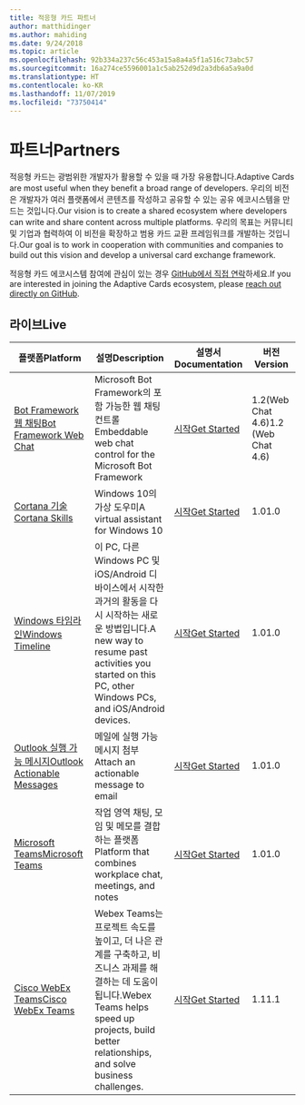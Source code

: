 ```yaml
---
title: 적응형 카드 파트너
author: matthidinger
ms.author: mahiding
ms.date: 9/24/2018
ms.topic: article
ms.openlocfilehash: 92b334a237c56c453a15a8a4a5f1a516c73abc57
ms.sourcegitcommit: 16a274ce5596001a1c5ab252d9d2a3db6a5a9a0d
ms.translationtype: HT
ms.contentlocale: ko-KR
ms.lasthandoff: 11/07/2019
ms.locfileid: "73750414"
---
```

# <a name="partners"></a><span data-ttu-id="f5db4-102">파트너</span><span class="sxs-lookup"><span data-stu-id="f5db4-102">Partners</span></span> 

<span data-ttu-id="f5db4-103">적응형 카드는 광범위한 개발자가 활용할 수 있을 때 가장 유용합니다.</span><span class="sxs-lookup"><span data-stu-id="f5db4-103">Adaptive Cards are most useful when they benefit a broad range of developers.</span></span> <span data-ttu-id="f5db4-104">우리의 비전은 개발자가 여러 플랫폼에서 콘텐츠를 작성하고 공유할 수 있는 공유 에코시스템을 만드는 것입니다.</span><span class="sxs-lookup"><span data-stu-id="f5db4-104">Our vision is to create a shared ecosystem where developers can write and share content across multiple platforms.</span></span> <span data-ttu-id="f5db4-105">우리의 목표는 커뮤니티 및 기업과 협력하여 이 비전을 확장하고 범용 카드 교환 프레임워크를 개발하는 것입니다.</span><span class="sxs-lookup"><span data-stu-id="f5db4-105">Our goal is to work in cooperation with communities and companies to build out this vision and develop a universal card exchange framework.</span></span>

<span data-ttu-id="f5db4-106">적응형 카드 에코시스템 참여에 관심이 있는 경우 [GitHub에서 직접 연락](https://github.com/Microsoft/AdaptiveCards)하세요.</span><span class="sxs-lookup"><span data-stu-id="f5db4-106">If you are interested in joining the Adaptive Cards ecosystem, please [reach out directly on GitHub](https://github.com/Microsoft/AdaptiveCards).</span></span>

## <a name="live"></a><span data-ttu-id="f5db4-107">라이브</span><span class="sxs-lookup"><span data-stu-id="f5db4-107">Live</span></span>

<span data-ttu-id="f5db4-108">플랫폼</span><span class="sxs-lookup"><span data-stu-id="f5db4-108">Platform</span></span> | <span data-ttu-id="f5db4-109">설명</span><span class="sxs-lookup"><span data-stu-id="f5db4-109">Description</span></span> | <span data-ttu-id="f5db4-110">설명서</span><span class="sxs-lookup"><span data-stu-id="f5db4-110">Documentation</span></span> | <span data-ttu-id="f5db4-111">버전</span><span class="sxs-lookup"><span data-stu-id="f5db4-111">Version</span></span>
---------|-------------|---------------|---------
[<span data-ttu-id="f5db4-112">Bot Framework 웹 채팅</span><span class="sxs-lookup"><span data-stu-id="f5db4-112">Bot Framework Web Chat</span></span>](https://github.com/Microsoft/BotFramework-WebChat)  | <span data-ttu-id="f5db4-113">Microsoft Bot Framework의 포함 가능한 웹 채팅 컨트롤</span><span class="sxs-lookup"><span data-stu-id="f5db4-113">Embeddable web chat control for the Microsoft Bot Framework</span></span> | [<span data-ttu-id="f5db4-114">시작</span><span class="sxs-lookup"><span data-stu-id="f5db4-114">Get Started</span></span>](https://docs.microsoft.com/en-us/adaptive-cards/get-started/bots) | <span data-ttu-id="f5db4-115">1.2(Web Chat 4.6)</span><span class="sxs-lookup"><span data-stu-id="f5db4-115">1.2 (Web Chat 4.6)</span></span>
[<span data-ttu-id="f5db4-116">Cortana 기술</span><span class="sxs-lookup"><span data-stu-id="f5db4-116">Cortana Skills</span></span>](https://docs.microsoft.com/en-us/cortana/skills/adaptive-cards) | <span data-ttu-id="f5db4-117">Windows 10의 가상 도우미</span><span class="sxs-lookup"><span data-stu-id="f5db4-117">A virtual assistant for Windows 10</span></span> | [<span data-ttu-id="f5db4-118">시작</span><span class="sxs-lookup"><span data-stu-id="f5db4-118">Get Started</span></span>](https://docs.microsoft.com/en-us/adaptive-cards/get-started/bots) | <span data-ttu-id="f5db4-119">1.0</span><span class="sxs-lookup"><span data-stu-id="f5db4-119">1.0</span></span>
[<span data-ttu-id="f5db4-120">Windows 타임라인</span><span class="sxs-lookup"><span data-stu-id="f5db4-120">Windows Timeline</span></span>](https://blogs.windows.com/windowsexperience/2017/12/19/announcing-windows-10-insider-preview-build-17063-pc/) | <span data-ttu-id="f5db4-121">이 PC, 다른 Windows PC 및 iOS/Android 디바이스에서 시작한 과거의 활동을 다시 시작하는 새로운 방법입니다.</span><span class="sxs-lookup"><span data-stu-id="f5db4-121">A new way to resume past activities you started on this PC, other Windows PCs, and iOS/Android devices.</span></span> | [<span data-ttu-id="f5db4-122">시작</span><span class="sxs-lookup"><span data-stu-id="f5db4-122">Get Started</span></span>](https://docs.microsoft.com/en-us/adaptive-cards/get-started/windows) | <span data-ttu-id="f5db4-123">1.0</span><span class="sxs-lookup"><span data-stu-id="f5db4-123">1.0</span></span>
[<span data-ttu-id="f5db4-124">Outlook 실행 가능 메시지</span><span class="sxs-lookup"><span data-stu-id="f5db4-124">Outlook Actionable Messages</span></span>](https://docs.microsoft.com/en-us/outlook/actionable-messages/)  | <span data-ttu-id="f5db4-125">메일에 실행 가능 메시지 첨부</span><span class="sxs-lookup"><span data-stu-id="f5db4-125">Attach an actionable message to email</span></span> | [<span data-ttu-id="f5db4-126">시작</span><span class="sxs-lookup"><span data-stu-id="f5db4-126">Get Started</span></span>](https://docs.microsoft.com/en-us/outlook/actionable-messages/) | <span data-ttu-id="f5db4-127">1.0</span><span class="sxs-lookup"><span data-stu-id="f5db4-127">1.0</span></span>
[<span data-ttu-id="f5db4-128">Microsoft Teams</span><span class="sxs-lookup"><span data-stu-id="f5db4-128">Microsoft Teams</span></span>](https://products.office.com/en-US/microsoft-teams/group-chat-software) | <span data-ttu-id="f5db4-129">작업 영역 채팅, 모임 및 메모를 결합하는 플랫폼</span><span class="sxs-lookup"><span data-stu-id="f5db4-129">Platform that combines workplace chat, meetings, and notes</span></span> | [<span data-ttu-id="f5db4-130">시작</span><span class="sxs-lookup"><span data-stu-id="f5db4-130">Get Started</span></span>](https://docs.microsoft.com/en-us/microsoftteams/platform/concepts/cards/cards-reference#adaptive-card) | <span data-ttu-id="f5db4-131">1.0</span><span class="sxs-lookup"><span data-stu-id="f5db4-131">1.0</span></span>
[<span data-ttu-id="f5db4-132">Cisco WebEx Teams</span><span class="sxs-lookup"><span data-stu-id="f5db4-132">Cisco WebEx Teams</span></span>](https://www.webex.com/team-collaboration.html) | <span data-ttu-id="f5db4-133">Webex Teams는 프로젝트 속도를 높이고, 더 나은 관계를 구축하고, 비즈니스 과제를 해결하는 데 도움이 됩니다.</span><span class="sxs-lookup"><span data-stu-id="f5db4-133">Webex Teams helps speed up projects, build better relationships, and solve business challenges.</span></span> | [<span data-ttu-id="f5db4-134">시작</span><span class="sxs-lookup"><span data-stu-id="f5db4-134">Get Started</span></span>](https://developer.webex.com/docs/api/guides/cards) | <span data-ttu-id="f5db4-135">1.1</span><span class="sxs-lookup"><span data-stu-id="f5db4-135">1.1</span></span>
